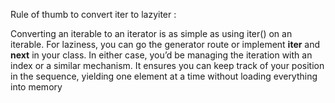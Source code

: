 Rule of thumb to convert iter to lazyiter :

Converting an iterable to an iterator is as simple as using iter() on an iterable. 
For laziness, you can go the generator route or implement __iter__ and __next__ in your class. 
In either case, you’d be managing the iteration with an index or a similar mechanism.
It ensures you can keep track of your position in the sequence, yielding one element at a time without loading everything into memory
